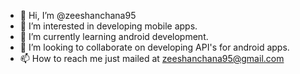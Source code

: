 - 👋 Hi, I’m @zeeshanchana95
- 👀 I’m interested in developing mobile apps.
- 🌱 I’m currently learning android development.
- 💞️ I’m looking to collaborate on developing API's for android apps.
- 📫 How to reach me just mailed at zeeshanchana95@gmail.com

<!---
zeeshanchana95/zeeshanchana95 is a ✨ special ✨ repository because its `README.md` (this file) appears on your GitHub profile.
You can click the Preview link to take a look at your changes.
--->

